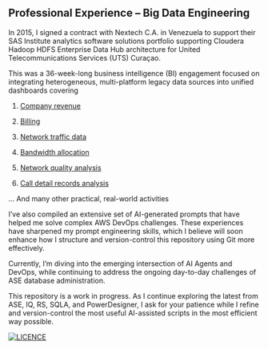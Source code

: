 ## Professional Experience – Big Data Engineering

In 2015, I signed a contract with Nextech C.A. in Venezuela to support their SAS Institute analytics software solutions portfolio supporting Cloudera Hadoop HDFS Enterprise Data Hub architecture for United Telecommunications Services (UTS) Curaçao.

This was a 36-week-long business intelligence (BI) engagement focused on integrating heterogeneous, multi-platform legacy data sources into unified dashboards covering

1. [Company revenue](#slowtransactions)
 
 
2. [Billing](#resourcecontention)
  
  
3. [Network traffic data](#monitoringandanalysis)


4. [Bandwidth allocation](#tuningdatabaseparameters)


5. [Network quality analysis](#spacemanagement)


6. [Call detail records analysis](#backupandrecovery)




... And many other practical, real-world activities

I’ve also compiled an extensive set of AI-generated prompts that have helped me solve complex AWS DevOps challenges. These experiences have sharpened my prompt engineering skills, which I believe will soon enhance how I structure and version-control this repository using Git more effectively.

Currently, I’m diving into the emerging intersection of AI Agents and DevOps, while continuing to address the ongoing day-to-day challenges of ASE database administration.



This repository is a work in progress. As I continue exploring the latest from ASE, IQ, RS, SQLA, and PowerDesigner, I ask for your patience while I refine and version-control the most useful AI-assisted scripts in the most efficient way possible.

[![LICENCE](https://cdn.experts-exchange.com/images/experts-exchange/topicLogos/sybase-database.svg)](LICENCE)
